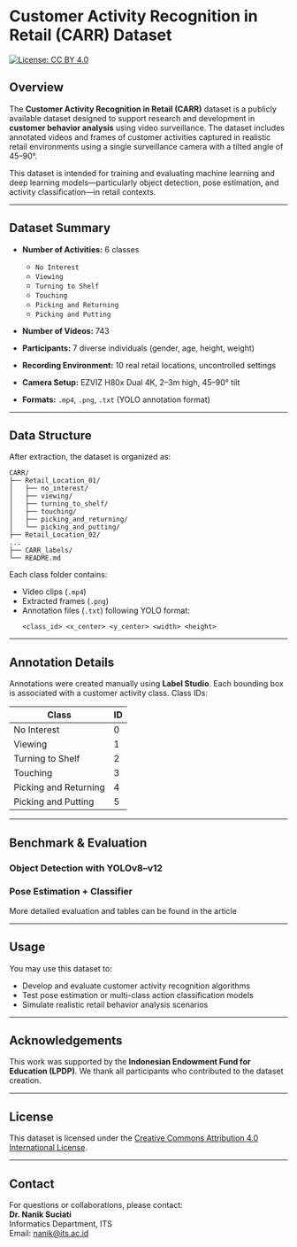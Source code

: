 # Customer Activity Recognition in Retail (CARR) Dataset

[![License: CC BY 4.0](https://img.shields.io/badge/License-CC%20BY%204.0-lightgrey.svg)](http://creativecommons.org/licenses/by/4.0/)

## Overview

The **Customer Activity Recognition in Retail (CARR)** dataset is a publicly available dataset designed to support research and development in **customer behavior analysis** using video surveillance. The dataset includes annotated videos and frames of customer activities captured in realistic retail environments using a single surveillance camera with a tilted angle of 45–90°.

This dataset is intended for training and evaluating machine learning and deep learning models—particularly object detection, pose estimation, and activity classification—in retail contexts.

---

## Dataset Summary

- **Number of Activities:** 6 classes  
  - `No Interest`
  - `Viewing`
  - `Turning to Shelf`
  - `Touching`
  - `Picking and Returning`
  - `Picking and Putting`

- **Number of Videos:** 743  
- **Participants:** 7 diverse individuals (gender, age, height, weight)  
- **Recording Environment:** 10 real retail locations, uncontrolled settings  
- **Camera Setup:** EZVIZ H80x Dual 4K, 2–3m high, 45–90° tilt  
- **Formats:** `.mp4`, `.png`, `.txt` (YOLO annotation format)

---

## Data Structure

After extraction, the dataset is organized as:

```
CARR/
├── Retail_Location_01/
│   ├── no_interest/
│   ├── viewing/
│   ├── turning_to_shelf/
│   ├── touching/
│   ├── picking_and_returning/
│   └── picking_and_putting/
├── Retail_Location_02/
...
├── CARR_labels/
└── README.md
```

Each class folder contains:
- Video clips (`.mp4`)
- Extracted frames (`.png`)
- Annotation files (`.txt`) following YOLO format:
  ```
  <class_id> <x_center> <y_center> <width> <height>
  ```

---

## Annotation Details

Annotations were created manually using **Label Studio**. Each bounding box is associated with a customer activity class. Class IDs:

| Class               | ID |
|---------------------|----|
| No Interest         | 0  |
| Viewing             | 1  |
| Turning to Shelf    | 2  |
| Touching            | 3  |
| Picking and Returning | 4  |
| Picking and Putting | 5  |

---

## Benchmark & Evaluation

### Object Detection with YOLOv8–v12
### Pose Estimation + Classifier

More detailed evaluation and tables can be found in the article

---

## Usage

You may use this dataset to:

- Develop and evaluate customer activity recognition algorithms
- Test pose estimation or multi-class action classification models
- Simulate realistic retail behavior analysis scenarios

---

## Acknowledgements

This work was supported by the **Indonesian Endowment Fund for Education (LPDP)**. We thank all participants who contributed to the dataset creation.

---

## License

This dataset is licensed under the [Creative Commons Attribution 4.0 International License](https://creativecommons.org/licenses/by/4.0/).

---

## Contact

For questions or collaborations, please contact:  
**Dr. Nanik Suciati**  
Informatics Department, ITS  
Email: nanik@its.ac.id
